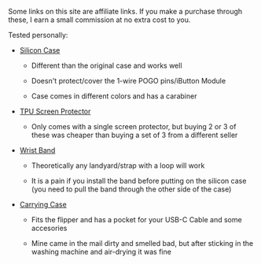 Some links on this site are affiliate links. If you make a purchase through these, I earn a small commission at no extra cost to you.

Tested personally: 

* [Silicon Case](https://s.click.aliexpress.com/e/_DkhxFmp)

    - Different than the original case and works well

    - Doesn't protect/cover the 1-wire POGO pins/iButton Module

    - Case comes in different colors and has a carabiner 

* [TPU Screen Protector](https://s.click.aliexpress.com/e/_DlJD7J3)

    - Only comes with a single screen protector, but buying 2 or 3 of these was cheaper than buying a set of 3 from a different seller

* [Wrist Band](https://s.click.aliexpress.com/e/_DnCnnjx)

    - Theoretically any landyard/strap with a loop will work 

    - It is a pain if you install the band before putting on the silicon case (you need to pull the band through the other side of the case)

* [Carrying Case](https://s.click.aliexpress.com/e/_DeGvqGp)

    - Fits the flipper and has a pocket for your USB-C Cable and some accesories

    - Mine came in the mail dirty and smelled bad, but after sticking in the washing machine and air-drying it was fine